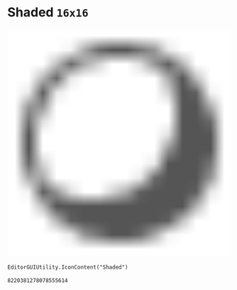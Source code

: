 # Shaded `16x16`
<img src="/img/Shaded.png" width=512 height=512>

``` CSharp
EditorGUIUtility.IconContent("Shaded")
```
```
8220381278078555614
```

